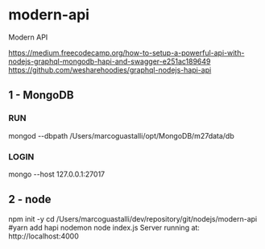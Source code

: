 # modern-api
Modern API

https://medium.freecodecamp.org/how-to-setup-a-powerful-api-with-nodejs-graphql-mongodb-hapi-and-swagger-e251ac189649
https://github.com/wesharehoodies/graphql-nodejs-hapi-api

## 1 - MongoDB
### RUN
mongod --dbpath /Users/marcoguastalli/opt/MongoDB/m27data/db
### LOGIN
mongo --host 127.0.0.1:27017

## 2 - node
npm init -y
cd /Users/marcoguastalli/dev/repository/git/nodejs/modern-api
#yarn add hapi nodemon
node index.js
Server running at: http://localhost:4000